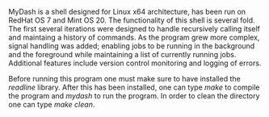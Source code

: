 MyDash is a shell designed for Linux x64 architecture, has been run on RedHat OS 7 and Mint OS 20. The functionality of this shell is several fold. The first several iterations were designed to handle recursively calling itself and maintaing a history of commands. As the program grew more complex, signal handling was added; enabling jobs to be running in the background and the foreground while maintaining a list of currently running jobs. Additional features include version control monitoring and logging of errors. 

Before running this program one must make sure to have installed the *readline* library. After this has been installed, one can type *make* to compile the program and *mydash* to run the program. In order to clean the directory one can type *make clean*.
